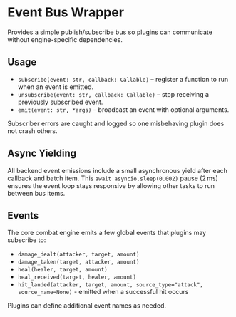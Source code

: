 # Event Bus Wrapper

Provides a simple publish/subscribe bus so plugins can communicate without engine-specific dependencies.

## Usage
- `subscribe(event: str, callback: Callable)` – register a function to run when an event is emitted.
- `unsubscribe(event: str, callback: Callable)` – stop receiving a previously subscribed event.
- `emit(event: str, *args)` – broadcast an event with optional arguments.

Subscriber errors are caught and logged so one misbehaving plugin does not crash others.

## Async Yielding
All backend event emissions include a small asynchronous yield after each callback and batch item. This `await asyncio.sleep(0.002)` pause (2 ms) ensures the event loop stays responsive by allowing other tasks to run between bus items.

## Events
The core combat engine emits a few global events that plugins may subscribe to:

- `damage_dealt(attacker, target, amount)`
- `damage_taken(target, attacker, amount)`
- `heal(healer, target, amount)`
- `heal_received(target, healer, amount)`
- `hit_landed(attacker, target, amount, source_type="attack", source_name=None)` - emitted when a successful hit occurs

Plugins can define additional event names as needed.
